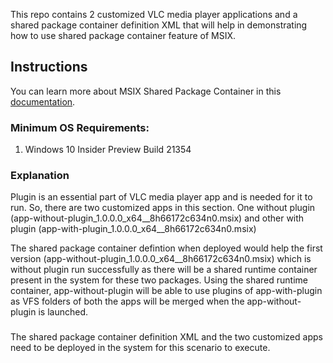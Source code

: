This repo contains 2 customized VLC media player applications and a shared package container definition XML that will help in demonstrating 
how to use shared package container feature of MSIX.

## Instructions
You can learn more about MSIX Shared Package Container in this [documentation](https://learn.microsoft.com/en-us/windows/msix/manage/shared-package-container).

### Minimum OS Requirements:
1. Windows 10 Insider Preview Build 21354

### Explanation
Plugin is an essential part of VLC media player app and is needed for it to run. 
So, there are two customized apps in this section. One without plugin (app-without-plugin_1.0.0.0_x64__8h66172c634n0.msix) and 
other with plugin (app-with-plugin_1.0.0.0_x64__8h66172c634n0.msix)

The shared package container defintion when deployed would help the first version (app-without-plugin_1.0.0.0_x64__8h66172c634n0.msix) which is 
without plugin run successfully as there will be a shared runtime container present in the system for these two packages. Using the shared runtime container, app-without-plugin will be able to use plugins of app-with-plugin as VFS folders of both the apps will be merged when the app-without-plugin is launched.
### 
The shared package container definition XML and the two customized apps need to be deployed in the system for this scenario to execute.
